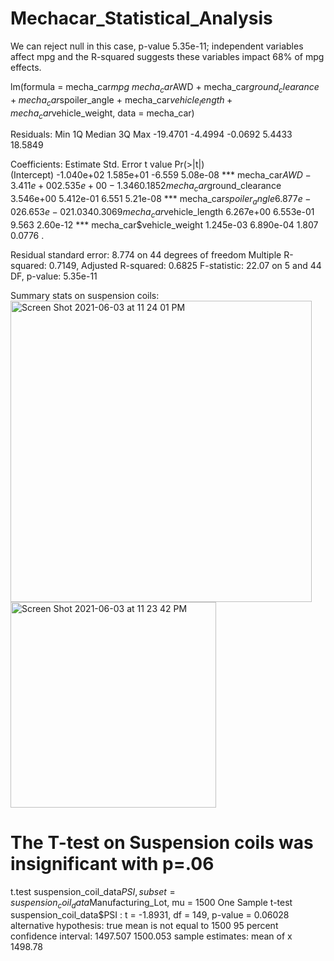 # Mechacar_Statistical_Analysis

We can reject null in this case, p-value 5.35e-11; independent variables affect mpg and the R-squared suggests these variables impact 68% of mpg effects.

lm(formula = mecha_car$mpg ~ mecha_car$AWD + mecha_car$ground_clearance + 
    mecha_car$spoiler_angle + mecha_car$vehicle_length + mecha_car$vehicle_weight, 
    data = mecha_car)

Residuals:
     Min       1Q   Median       3Q      Max 
-19.4701  -4.4994  -0.0692   5.4433  18.5849 

Coefficients:
                             Estimate Std. Error t value Pr(>|t|)    
(Intercept)                -1.040e+02  1.585e+01  -6.559 5.08e-08 ***
mecha_car$AWD              -3.411e+00  2.535e+00  -1.346   0.1852    
mecha_car$ground_clearance  3.546e+00  5.412e-01   6.551 5.21e-08 ***
mecha_car$spoiler_angle     6.877e-02  6.653e-02   1.034   0.3069    
mecha_car$vehicle_length    6.267e+00  6.553e-01   9.563 2.60e-12 ***
mecha_car$vehicle_weight    1.245e-03  6.890e-04   1.807   0.0776 .  

Residual standard error: 8.774 on 44 degrees of freedom
Multiple R-squared:  0.7149,	Adjusted R-squared:  0.6825 
F-statistic: 22.07 on 5 and 44 DF,  p-value: 5.35e-11

Summary stats on suspension coils:
<img width="482" alt="Screen Shot 2021-06-03 at 11 24 01 PM" src="https://user-images.githubusercontent.com/76413899/120745493-e20af300-c4c2-11eb-871f-b84f32962ae2.png">
<img width="329" alt="Screen Shot 2021-06-03 at 11 23 42 PM" src="https://user-images.githubusercontent.com/76413899/120745502-e6cfa700-c4c2-11eb-832f-a93512aeb5b8.png">

# The T-test on Suspension coils was insignificant with p=.06
t.test
suspension_coil_data$PSI,
subset = suspension_coil_data$Manufacturing_Lot,
mu = 1500
One Sample t-test
suspension_coil_data$PSI :
t = -1.8931, df = 149, p-value = 0.06028
alternative hypothesis: true mean is not equal to 1500
95 percent confidence interval:
 1497.507 1500.053
sample estimates:
mean of x 
  1498.78



